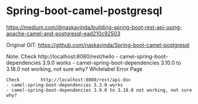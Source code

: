 # Spring-boot-camel-postgresql

https://medium.com/@naskavinda/building-spring-boot-rest-api-using-apache-camel-and-postgresql-ead210c92503

Original GIT: https://github.com/naskavinda/Spring-boot-camel-postgresql

Note:
    Check   http://localhost:8080/rest/hello
    - camel-spring-boot-dependencies 3.9.0 works
    - camel-spring-boot-dependencies 3.10.0 to 3.18.0 not working, not sure why?
        Whitelabel Error Page

    Check        http://localhost:8080/rest/api-doc
    - camel-spring-boot-dependencies 3.3.0 works
    - camel-spring-boot-dependencies 3.9.0 to 3.18.0 not working, not sure why?
